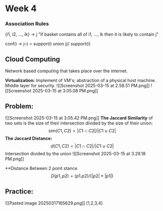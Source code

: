 # Week 4

### Association Rules
{i1, i2, ..., ik} -> j 
"If basket contains all of i1, ..., ik then it is likely to contain j"

conf(i -> j–) = support(i union j)/ support(i)

## Cloud Computing
Network based computing that takes place over the internet.  

**Virtualization:** Implement of VM's; abstraction of a physical host machine. Middle layer for security.
![[Screenshot 2025-03-15 at 2.58.51 PM.png]]
![[Screenshot 2025-03-15 at 3.05.08 PM.png]]
## **Problem:** 
![[Screenshot 2025-03-15 at 3.05.42 PM.png]]
**The Jaccard Similarity** of two sets is the size of their intersection divided by the size of their union: 
$$sim(C1, C2) = | C1 ∩ C2| / |C1 ∪ C2|$$
**The  Jaccard Distance:** 
$$d(C1, C2) = |C1 ∩ C2| / |C1 ∪ C2|$$
Intersection divided by the union
![[Screenshot 2025-03-15 at 3.29.18 PM.png]]

**Distance Between 2 point stance
$$D(p1, p2) = (p1 . p2) / (|p2| * |p1|)$$
## Practice:
![[Pasted image 20250317165629.png]]
[1,2,3,4]
